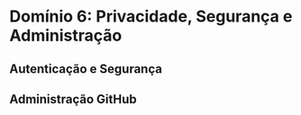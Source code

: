 # Domínio 6: Privacidade, Segurança e Administração

## Autenticação e Segurança

## Administração GitHub